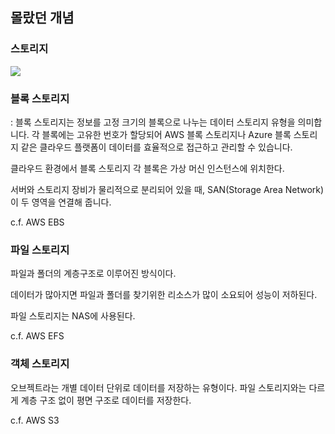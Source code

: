 ## 몰랐던 개념

### 스토리지

![](https://cdn.imweb.me/upload/S202001291023ba77fb258/e6131cf5b2abd.png)

### 블록 스토리지

: 블록 스토리지는 정보를 고정 크기의 블록으로 나누는 데이터 스토리지 유형을 의미합니다. 각 블록에는 고유한 번호가 할당되어 AWS 블록 스토리지나 Azure 블록 스토리지 같은 클라우드 플랫폼이 데이터를 효율적으로 접근하고 관리할 수 있습니다.

클라우드 환경에서 블록 스토리지 각 블록은 가상 머신 인스턴스에 위치한다.

서버와 스토리지 장비가 물리적으로 분리되어 있을 때, SAN(Storage Area Network)이 두 영역을 연결해 줍니다.

c.f. AWS EBS

### 파일 스토리지

파일과 폴더의 계층구조로 이루어진 방식이다.

데이터가 많아지면 파일과 폴더를 찾기위한 리소스가 많이 소요되어 성능이 저하된다.

파일 스토리지는 NAS에 사용된다.

c.f. AWS EFS

### 객체 스토리지

오브젝트라는 개별 데이터 단위로 데이터를 저장하는 유형이다. 파일 스토리지와는 다르게 계층 구조 없이 평면 구조로 데이터를 저장한다.

c.f. AWS S3
